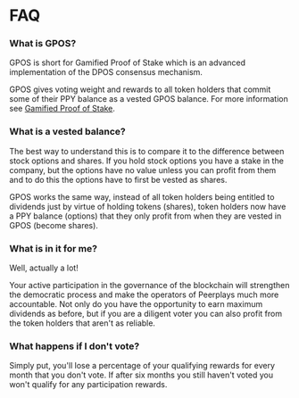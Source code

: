 # FAQ

### What is GPOS?

GPOS is short for Gamified Proof of Stake which is an advanced implementation of the DPOS consensus mechanism.

GPOS gives voting weight and rewards to all token holders that commit some of their PPY balance as a vested GPOS balance. For more information see [Gamified Proof of Stake](../).

### What is a vested balance?

The best way to understand this is to compare it to the difference between stock options and shares. If you hold stock options you have a stake in the company, but the options have no value unless you can profit from them and to do this the options have to first be vested as shares.

GPOS works the same way, instead of all token holders being entitled to dividends just by virtue of holding tokens \(shares\), token holders now have a PPY balance \(options\) that they only profit from when they are vested in GPOS \(become shares\).

### What is in it for me?

Well, actually a lot! 

Your active participation in the governance of the blockchain will strengthen the democratic process and make the operators of Peerplays much more accountable. Not only do you have the opportunity to earn maximum dividends as before, but if you are a diligent voter you can also profit from the token holders that aren't as reliable.

### What happens if I don't vote?

Simply put, you'll lose a percentage of your qualifying rewards for every month that you don't vote. If after six months you still haven't voted you won't qualify for any participation rewards.





